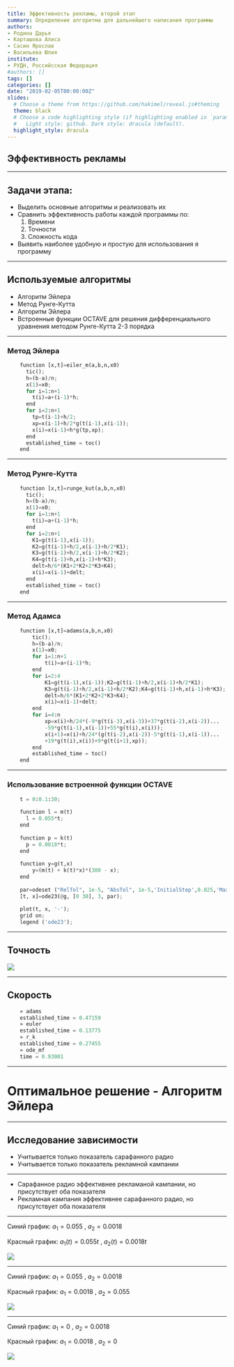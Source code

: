 ```yaml
---
title: Эффективность рекламы, второй этап
summary: Определение алгоритма для дальнейшего написания программы
authors:
- Родина Дарья
- Карташова Алиса
- Сасин Ярослав
- Васильева Юлия
institute:
- РУДН, Российсская Федерация
#authors: []
tags: []
categories: []
date: "2019-02-05T00:00:00Z"
slides:
  # Choose a theme from https://github.com/hakimel/reveal.js#theming
  theme: black
  # Choose a code highlighting style (if highlighting enabled in `params.toml`)
  #   Light style: github. Dark style: dracula (default).
  highlight_style: dracula
---
```


## Эффективность рекламы

---

## Задачи этапа:

- Выделить основные алгоритмы и реализовать их
- Сравнить эффективность работы каждой программы по:
	1. Времени
	2. Точности
	3. Сложность кода
- Выявить наиболее удобную и простую для использования я программу

---

## Используемые алгоритмы

- Алгоритм Эйлера
- Метод Рунге-Кутта 
- Алгоритм Эйлера
- Встроенные функции OCTAVE  для решения дифференциального уравнения методом Рунге-Кутта 2-3 порядка

---

### Метод Эйлера

```python	
	function [x,t]=eiler_m(a,b,n,x0) 
	  tic(); 
	  h=(b-a)/n;
	  x(1)=x0;
	  for i=1:n+1
	    t(i)=a+(i-1)*h;
	  end
	  for i=2:n+1
	    tp=t(i-1)+h/2;
	    xp=x(i-1)+h/2*g(t(i-1),x(i-1));
	    x(i)=x(i-1)+h*g(tp,xp);
	  end
	  established_time = toc()
	end
```

---

### Метод Рунге-Кутта

```python	
	function [x,t]=runge_kut(a,b,n,x0)
	  tic();
	  h=(b-a)/n;
	  x(1)=x0;
	  for i=1:n+1
	    t(i)=a+(i-1)*h;
	  end
	  for i=2:n+1
	    K1=g(t(i-1),x(i-1));
	    K2=g(t(i-1)+h/2,x(i-1)+h/2*K1);
	    K3=g(t(i-1)+h/2,x(i-1)+h/2*K2);
	    K4=g(t(i-1)+h,x(i-1)+h*K3);
	    delt=h/6*(K1+2*K2+2*K3+K4);
	    x(i)=x(i-1)+delt;
	  end
	  established_time = toc()
	end
```

---

### Метод Адамса

```python	
	function [x,t]=adams(a,b,n,x0)
		tic();
		h=(b-a)/n;
		x(1)=x0;
		for i=1:n+1
			t(i)=a+(i-1)*h;
		end
		for i=2:4
			K1=g(t(i-1),x(i-1));K2=g(t(i-1)+h/2,x(i-1)+h/2*K1);
			K3=g(t(i-1)+h/2,x(i-1)+h/2*K2);K4=g(t(i-1)+h,x(i-1)+h*K3);
			delt=h/6*(K1+2*K2+2*K3+K4);
			x(i)=x(i-1)+delt;
		end
		for i=4:n
			xp=x(i)+h/24*(-9*g(t(i-3),x(i-3))+37*g(t(i-2),x(i-2))...
			-59*g(t(i-1),x(i-1))+55*g(t(i),x(i)));
			x(i+1)=x(i)+h/24*(g(t(i-2),x(i-2))-5*g(t(i-1),x(i-1))...
			+19*g(t(i),x(i))+9*g(t(i+1),xp));
		end 
		established_time = toc()
	end
```

---

### Использование встроенной функции OCTAVE
```python
	t = 0:0.1:30;
	 
	function l = m(t)
	  l = 0.055*t;
	end
	 
	function p = k(t)
	  p = 0.0018*t;
	end
	 
	function y=g(t,x)
		y=(m(t) + k(t)*x)*(300 - x);
	end
	 
	par=odeset ("RelTol", 1e-5, "AbsTol", 1e-5,'InitialStep',0.025,'MaxStep',0.1);
	[t, x]=ode23(@g, [0 30], 3, par);
	 
	plot(t, x, '-');
	grid on;
	legend ('ode23');
```

---

## Точность

![](images/3.png)

---

## Скорость

```python
	» adams
	established_time = 0.47159
	» euler
	established_time = 0.13775
	» r_k
	established_time = 0.27455
	» ode_mf
	time = 0.93001
```

---

# Оптимальное решение - Алгоритм Эйлера

---

## Исследование зависимости

- Учитывается только показатель сарафанного радио
- Учитывается только показатель рекламной кампании

---

- Сарафанное радио эффективнее рекламаной кампании, но присутствует оба показателя
- Рекламная кампания эффективнее сарафанного радио, но присутствует оба показателя

---

Синий график: $a_1 = 0.055$ ,  $a_2 = 0.0018$

Красный график: $a_1(t) = 0.055t$ , $a_2(t) = 0.0018t$

![](images/4.png)

---
				
Синий график: $a_1 = 0.055$ ,  $a_2 = 0.0018$
				
Красный график: $a_1 = 0.0018$ , $a_2 = 0.055$
					
![](images/5.png)

---

Синий график: $a_1 = 0$ ,  $a_2 = 0.0018$

Красный график: $a_1 = 0.0018$ , $a_2 = 0$

![](images/6.png)
